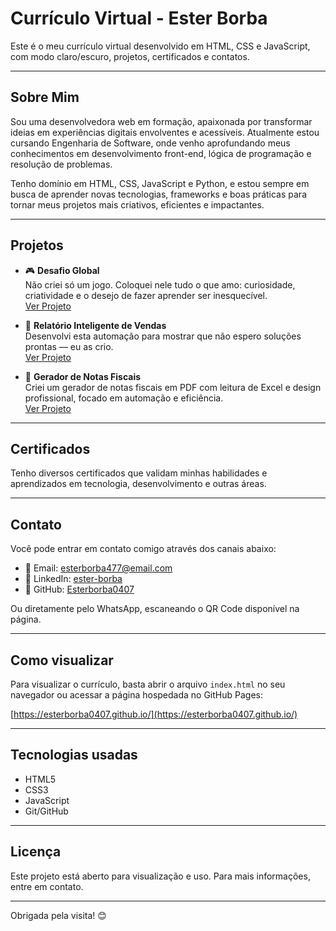 # Currículo Virtual - Ester Borba

Este é o meu currículo virtual desenvolvido em HTML, CSS e JavaScript, com modo claro/escuro, projetos, certificados e contatos.

---

## Sobre Mim

Sou uma desenvolvedora web em formação, apaixonada por transformar ideias em experiências digitais envolventes e acessíveis. Atualmente estou cursando Engenharia de Software, onde venho aprofundando meus conhecimentos em desenvolvimento front-end, lógica de programação e resolução de problemas.

Tenho domínio em HTML, CSS, JavaScript e Python, e estou sempre em busca de aprender novas tecnologias, frameworks e boas práticas para tornar meus projetos mais criativos, eficientes e impactantes.

---

## Projetos

- 🎮 **Desafio Global**  
  Não criei só um jogo. Coloquei nele tudo o que amo: curiosidade, criatividade e o desejo de fazer aprender ser inesquecível.  
  [Ver Projeto](https://esterborba0407.github.io/meu-primeiro-jogo/)

- 🧠 **Relatório Inteligente de Vendas**  
  Desenvolvi esta automação para mostrar que não espero soluções prontas — eu as crio.  
  [Ver Projeto](https://esterborba0407.github.io/automacao-relatorios-inteligente/relatorio_vendas.pdf)

- 🧾 **Gerador de Notas Fiscais**  
  Criei um gerador de notas fiscais em PDF com leitura de Excel e design profissional, focado em automação e eficiência.  
  [Ver Projeto](imagens/imagem13.pdf)

---

## Certificados

Tenho diversos certificados que validam minhas habilidades e aprendizados em tecnologia, desenvolvimento e outras áreas.

---

## Contato

Você pode entrar em contato comigo através dos canais abaixo:

- 📧 Email: esterborba477@email.com  
- 💼 LinkedIn: [ester-borba](https://www.linkedin.com/in/ester-borba)  
- 🐙 GitHub: [Esterborba0407](https://github.com/Esterborba0407)  

Ou diretamente pelo WhatsApp, escaneando o QR Code disponível na página.

---

## Como visualizar

Para visualizar o currículo, basta abrir o arquivo `index.html` no seu navegador ou acessar a página hospedada no GitHub Pages:

[https://esterborba0407.github.io/](https://esterborba0407.github.io/)

---

## Tecnologias usadas

- HTML5  
- CSS3  
- JavaScript  
- Git/GitHub  

---

## Licença

Este projeto está aberto para visualização e uso. Para mais informações, entre em contato.

---

Obrigada pela visita! 😊

